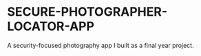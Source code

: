 # SECURE-PHOTOGRAPHER-LOCATOR-APP
A security-focused photography app I built as a final year project.
